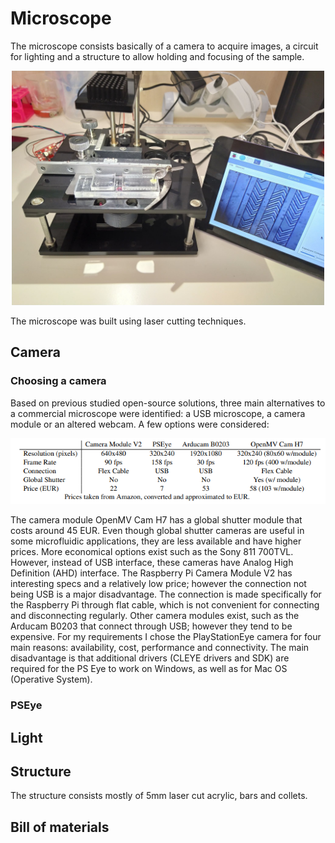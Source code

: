 # Microscope

The microscope consists basically of a camera to acquire images, a circuit for lighting and a structure to allow holding and focusing of the sample.

<p align="center">
  <img width="500" height="" src=images/microscope.jpg>
</p>

The microscope was built using laser cutting techniques. 


## Camera

### Choosing a camera 

Based on previous studied open-source solutions, three main alternatives to a commercial microscope were identified: a USB microscope, a camera module or an altered webcam.
A few options were considered:


<p align="center">
  <img width="" height="" src=images/cameraoptions.PNG>
</p>

The camera module OpenMV Cam H7 has a global shutter module that costs around 45 EUR.
Even though global shutter cameras are useful in some microfluidic applications, they are less available and have higher prices. More economical options exist such as the Sony 811 700TVL. However, instead of USB interface, these cameras have Analog High Definition (AHD) interface. The Raspberry Pi Camera Module V2 has interesting specs and a relatively low price; however the connection not being USB is a major disadvantage. The connection is made specifically for the Raspberry Pi through flat cable, which is not convenient for connecting and disconnecting regularly. Other camera modules exist, such as the Arducam B0203 that connect through USB; however they tend to be expensive.
For my requirements I chose the PlayStationEye camera for four main reasons: availability, cost, performance and connectivity. The main disadvantage is that additional drivers (CLEYE drivers and SDK) are required for the PS Eye to work on Windows, as well as for Mac OS (Operative System).

### PSEye 



## Light

## Structure

The structure consists mostly of 5mm laser cut acrylic, bars and collets. 

## Bill of materials 

